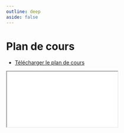 ```yaml
---
outline: deep
aside: false
---
```


# Plan de cours

- <a href="./582-D24-RI-IntWeb2_NWE2M_GR1093_Olivier.docx.pdf" target="_blank">Télécharger le plan de cours</a>
<iframe src="./582-D24-RI-IntWeb2_NWE2M_GR1093_Olivier.docx.pdf"></iframe>